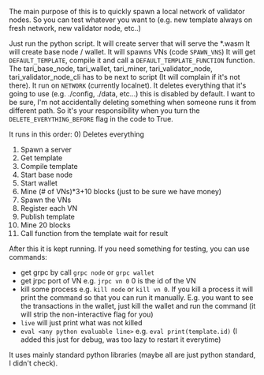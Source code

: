 The main purpose of this is to quickly spawn a local network of validator nodes. So you can test whatever you want to (e.g. new template always on fresh network, new validator node, etc..)

Just run the python script.
It will create server that will serve the *.wasm
It will create base node / wallet.
It will spawns VNs (code `SPAWN_VNS`)
It will get `DEFAULT_TEMPLATE`, compile it and call a `DEFAULT_TEMPLATE_FUNCTION` function.
The tari_base_node, tari_wallet, tari_miner, tari_validator_node, tari_validator_node_cli has to be next to script (It will complain if it's not there).
It run on `NETWORK` (currently localnet).
It deletes everything that it's going to use (e.g. ./config, ./data, etc...) this is disabled by default. I want to be sure, I'm not accidentally deleting something when someone runs it from different path. So it's your responsibility when you turn the `DELETE_EVERYTHING_BEFORE` flag in the code to True.

It runs in this order:
0) Deletes everything 
1) Spawn a server
2) Get template
3) Compile template
4) Start base node
5) Start wallet
6) Mine (# of VNs)*3+10 blocks (just to be sure we have money)
7) Spawn the VNs
8) Register each VN
9) Publish template
10) Mine 20 blocks
11) Call function from the template wait for result

After this it is kept running.
If you need something for testing, you can use commands:
- get grpc by call `grpc node` or `grpc wallet`
- get jrpc port of VN e.g. `jrpc vn 0` 0 is the id of the VN
- kill some process e.g. `kill node` or `kill vn 0`. If you kill a process it will print the command so that you can run it manually. E.g. you want to see the transactions in the wallet, just kill the wallet and run the command (it will strip the non-interactive flag for you)
- `live` will just print what was not killed
- `eval <any python evaluable line>` e.g. `eval print(template.id)` (I added this just for debug, was too lazy to restart it everytime)

It uses mainly standard python libraries (maybe all are just python standard, I didn't check).
